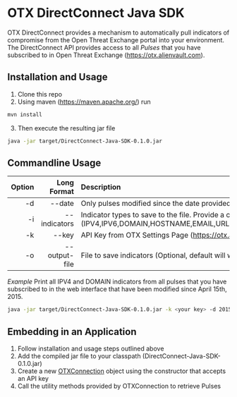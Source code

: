 # OTX DirectConnect Java SDK
OTX DirectConnect provides a mechanism to automatically pull indicators of compromise from the Open Threat Exchange portal into your environment.  The DirectConnect API provides access to all _Pulses_ that you have subscribed to in Open Threat Exchange (https://otx.alienvault.com).

## Installation and Usage
1. Clone this repo
2. Using maven (https://maven.apache.org/) run
``` bash
mvn install
```
3. Then execute the resulting jar file
``` bash
java -jar target/DirectConnect-Java-SDK-0.1.0.jar
```

## Commandline Usage
| Option | Long Format | Description |
| ------:|  ------:| :------|
|  -d  | --date <arg> | Only pulses modified since the date provided will be downloaded |
|  -i  | --indicators <arg> | Indicator types to save to the file. Provide a comma separated string of indicators (IPV4,IPV6,DOMAIN,HOSTNAME,EMAIL,URL,URI,MD5,SHA1,SHA256,PEHASH,IMPHASH,CIDR,PATH,MUTEX,CVE) |
|  -k  | --key <arg> | API Key from OTX Settings Page (https://otx.alienvault.com/settings/). |
|  -o  | --output-file <arg> | File to save indicators (Optional, default will write to console) |


_Example_
Print all IPV4 and DOMAIN indicators from all pulses that you have subscribed to in the web interface that have been modified since April 15th, 2015.
 ``` bash
 java -jar target/DirectConnect-Java-SDK-0.1.0.jar -k <your key> -d 2015-04-15 -i IPV4,DOMAIN
 ```

## Embedding in an Application

1. Follow installation and usage steps outlined above
2. Add the compiled jar file to your classpath (DirectConnect-Java-SDK-0.1.0.jar)
3. Create a new [OTXConnection](AlienVault-Labs/OTX-Java-SDK/blob/master/src/main/java/com/alienvault/otx/connect/OTXConnection.java) object using the constructor that accepts an API key
4. Call the utility methods provided by OTXConnection to retrieve Pulses